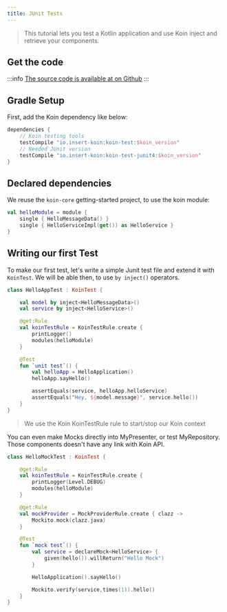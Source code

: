 ```yaml
---
title: JUnit Tests
---
```


> This tutorial lets you test a Kotlin application and use Koin inject and retrieve your components.

## Get the code

:::info
[The source code is available at on Github](https://github.com/InsertKoinIO/koin-getting-started/tree/main/kotlin)
:::

## Gradle Setup

First, add the Koin dependency like below:

```groovy
dependencies {
    // Koin testing tools
    testCompile "io.insert-koin:koin-test:$koin_version"
    // Needed JUnit version
    testCompile "io.insert-koin:koin-test-junit4:$koin_version"
}
```

## Declared dependencies

We reuse the `koin-core` getting-started project, to use the koin module:

```kotlin
val helloModule = module {
    single { HelloMessageData() }
    single { HelloServiceImpl(get()) as HelloService }
}
```

## Writing our first Test

To make our first test, let's write a simple Junit test file and extend it with `KoinTest`. We will be able then, to use `by inject()` operators.

```kotlin
class HelloAppTest : KoinTest {

    val model by inject<HelloMessageData>()
    val service by inject<HelloService>()

    @get:Rule
    val koinTestRule = KoinTestRule.create {
        printLogger()
        modules(helloModule)
    }

    @Test
    fun `unit test`() {
        val helloApp = HelloApplication()
        helloApp.sayHello()

        assertEquals(service, helloApp.helloService)
        assertEquals("Hey, ${model.message}", service.hello())
    }
}
```

> We use the Koin KoinTestRule rule to start/stop our Koin context

You can even make Mocks directly into MyPresenter, or test MyRepository. Those components doesn't have any link with Koin API.

```kotlin
class HelloMockTest : KoinTest {

    @get:Rule
    val koinTestRule = KoinTestRule.create {
        printLogger(Level.DEBUG)
        modules(helloModule)
    }

    @get:Rule
    val mockProvider = MockProviderRule.create { clazz ->
        Mockito.mock(clazz.java)
    }

    @Test
    fun `mock test`() {
        val service = declareMock<HelloService> {
            given(hello()).willReturn("Hello Mock")
        }

        HelloApplication().sayHello()

        Mockito.verify(service,times(1)).hello()
    }
}
```
